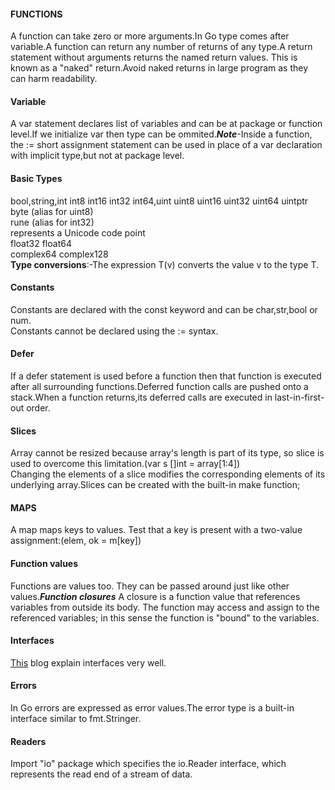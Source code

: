 #### FUNCTIONS 
A function can take zero or more arguments.In Go type comes after variable.A function can return any number of returns of any type.A return statement without arguments returns the named return values. This is known as a "naked" return.Avoid naked returns in large program as they can harm readability.
#### Variable
 A var statement declares list of variables and can be at package or function level.If we initialize var then type can be ommited.***Note***-Inside a function, the := short assignment statement can be used in place of a var declaration with implicit type,but not at package level.
 #### Basic Types
 bool,string,int  int8  int16  int32  int64,uint uint8 uint16 uint32 uint64 uintptr <br>
byte (alias for uint8) <br>
rune (alias for int32)<br>
     represents a Unicode code point <br>
float32 float64 <br>
complex64 complex128 <br>
****Type conversions****:-The expression T(v) converts the value v to the type T.
#### Constants
Constants are declared with the const keyword and can be char,str,bool or num.<br>
Constants cannot be declared using the := syntax. 

#### Defer
If a defer statement is used before a function then that function is executed after all surrounding functions.Deferred function calls are pushed onto a stack.When a function returns,its deferred calls are executed in last-in-first-out order.
#### Slices
Array cannot be resized because array's length is part of its type, so slice is used to overcome this limitation.(var s []int = array[1:4])<br>
Changing the elements of a slice modifies the corresponding elements of its underlying array.Slices can be created with the built-in make function;

#### MAPS
A map maps keys to values. Test that a key is present with a two-value assignment:(elem, ok = m[key])

#### Function values
Functions are values too. They can be passed around just like other values.***Function closures*** A closure is a function value that references variables from outside its body. The function may access and assign to the referenced variables; in this sense the function is "bound" to the variables.

#### Interfaces 
[This](https://jordanorelli.com/post/32665860244/how-to-use-interfaces-in-go) blog explain interfaces very well.

#### Errors
In Go errors are expressed as error values.The error type is a built-in interface similar to fmt.Stringer.

#### Readers
Import "io" package which specifies the io.Reader interface, which represents the read end of a stream of data. 
